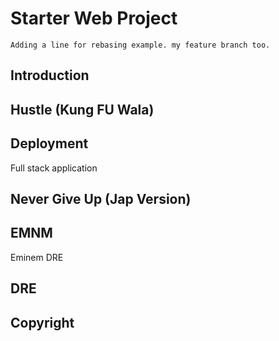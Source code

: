 # Starter Web Project
	
	Adding a line for rebasing example. my feature branch too.

## Introduction

## Hustle (Kung FU Wala)

## Deployment

Full stack application

## Never Give Up (Jap Version)

## EMNM

Eminem DRE 

## DRE

## Copyright